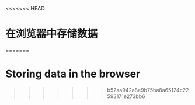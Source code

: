 
<<<<<<< HEAD
# 在浏览器中存储数据
=======
# Storing data in the browser
>>>>>>> b52aa942a8e9b75ba8a65124c22593171e273bb6
